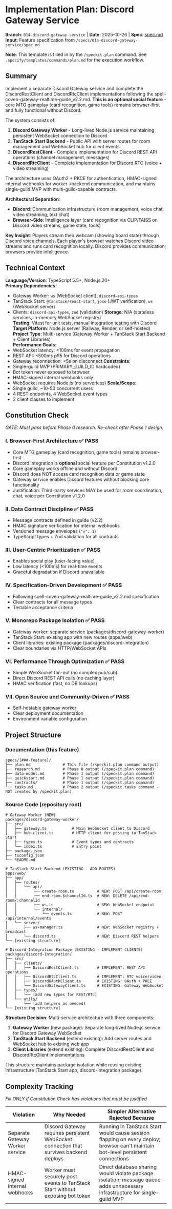# Implementation Plan: Discord Gateway Service

**Branch**: `014-discord-gateway-service` | **Date**: 2025-10-26 | **Spec**: [spec.md](./spec.md)
**Input**: Feature specification from `/specs/014-discord-gateway-service/spec.md`

**Note**: This template is filled in by the `/speckit.plan` command. See `.specify/templates/commands/plan.md` for the execution workflow.

## Summary

Implement a separate Discord Gateway service and complete the DiscordRestClient and DiscordRtcClient implementations following the spell-coven-gateway-realtime-guide_v2.2.md. **This is an optional social feature** - core MTG gameplay (card recognition, game tools) remains browser-first and fully functional without Discord.

The system consists of:

1. **Discord Gateway Worker** - Long-lived Node.js service maintaining persistent WebSocket connection to Discord
2. **TanStack Start Backend** - Public API with server routes for room management and WebSocket hub for client events
3. **DiscordRestClient** - Complete implementation for Discord REST API operations (channel management, messages)
4. **DiscordRtcClient** - Complete implementation for Discord RTC (voice + video streaming)

The architecture uses OAuth2 + PKCE for authentication, HMAC-signed internal webhooks for worker→backend communication, and maintains single-guild MVP with multi-guild-capable contracts.

**Architectural Separation**: 
- **Discord**: Communication infrastructure (room management, voice chat, video streaming, text chat)
- **Browser-Side**: Intelligence layer (card recognition via CLIP/FAISS on Discord video streams, game state, tools)

**Key Insight**: Players stream their webcam (showing board state) through Discord voice channels. Each player's browser watches Discord video streams and runs card recognition locally. Discord provides communication; browsers provide intelligence.

## Technical Context

<!--
  ACTION REQUIRED: Replace the content in this section with the technical details
  for the project. The structure here is presented in advisory capacity to guide
  the iteration process.
-->

**Language/Version**: TypeScript 5.5+, Node.js 20+  
**Primary Dependencies**: 
  - Gateway Worker: `ws` (WebSocket client), `discord-api-types`
  - TanStack Start: `@tanstack/react-start`, `jose` (JWT verification), `ws` (WebSocket server)
  - Clients: `discord-api-types`, `zod` (validation)
**Storage**: N/A (stateless services, in-memory WebSocket registry)  
**Testing**: Vitest for unit tests, manual integration testing with Discord  
**Target Platform**: Node.js server (Railway, Render, or self-hosted)
**Project Type**: Multi-service (Gateway Worker + TanStack Start Backend + Client Libraries)  
**Performance Goals**: 
  - WebSocket latency: <100ms for event propagation
  - REST API: <500ms p95 for Discord operations
  - Gateway reconnection: <5s on disconnect
**Constraints**: 
  - Single-guild MVP (PRIMARY_GUILD_ID hardcoded)
  - Bot token never exposed to browser
  - HMAC-signed internal webhooks only
  - WebSocket requires Node.js (no serverless)
**Scale/Scope**: 
  - Single guild, ~10-50 concurrent users
  - 4 REST endpoints, 4 WebSocket event types
  - 2 client classes to implement

## Constitution Check

*GATE: Must pass before Phase 0 research. Re-check after Phase 1 design.*

### I. Browser-First Architecture ✅ PASS
- Core MTG gameplay (card recognition, game tools) remains browser-first
- Discord integration is **optional** social feature per Constitution v1.2.0
- Core gameplay works offline and without Discord
- Discord does NOT access card recognition data or game state
- Gateway service enables Discord features without blocking core functionality
- Justification: Third-party services MAY be used for room coordination, chat, voice per Constitution v1.2.0

### II. Data Contract Discipline ✅ PASS
- Message contracts defined in guide (v2.2)
- HMAC signature verification for internal webhooks
- Versioned message envelopes (`"v": 1`)
- TypeScript types + Zod validation for all contracts

### III. User-Centric Prioritization ✅ PASS
- Enables social play (user-facing value)
- Low latency (<100ms) for real-time events
- Graceful degradation if Discord unavailable

### IV. Specification-Driven Development ✅ PASS
- Following spell-coven-gateway-realtime-guide_v2.2.md specification
- Clear contracts for all message types
- Testable acceptance criteria

### V. Monorepo Package Isolation ✅ PASS
- Gateway worker: separate service (packages/discord-gateway-worker)
- TanStack Start: existing app with new routes (apps/web)
- Client libraries: existing package (packages/discord-integration)
- Clear boundaries via HTTP/WebSocket APIs

### VI. Performance Through Optimization ✅ PASS
- Simple WebSocket fan-out (no complex pub/sub)
- Direct Discord REST API calls (no caching layer)
- HMAC verification (fast, no DB lookups)

### VII. Open Source and Community-Driven ✅ PASS
- Self-hostable gateway worker
- Clear deployment documentation
- Environment variable configuration

## Project Structure

### Documentation (this feature)

```
specs/[###-feature]/
├── plan.md              # This file (/speckit.plan command output)
├── research.md          # Phase 0 output (/speckit.plan command)
├── data-model.md        # Phase 1 output (/speckit.plan command)
├── quickstart.md        # Phase 1 output (/speckit.plan command)
├── contracts/           # Phase 1 output (/speckit.plan command)
└── tasks.md             # Phase 2 output (/speckit.tasks command - NOT created by /speckit.plan)
```

### Source Code (repository root)
<!--
  ACTION REQUIRED: Replace the placeholder tree below with the concrete layout
  for this feature. Delete unused options and expand the chosen structure with
  real paths (e.g., apps/admin, packages/something). The delivered plan must
  not include Option labels.
-->

```
# Gateway Worker (NEW)
packages/discord-gateway-worker/
├── src/
│   ├── gateway.ts           # Main WebSocket client to Discord
│   ├── hub-client.ts        # HTTP client for posting to TanStack Start
│   ├── types.ts             # Event types and contracts
│   └── index.ts             # Entry point
├── package.json
├── tsconfig.json
└── README.md

# TanStack Start Backend (EXISTING - ADD ROUTES)
apps/web/
├── app/
│   ├── routes/
│   │   └── api/
│   │       ├── create-room.ts          # NEW: POST /api/create-room
│   │       ├── end-room.$channelId.ts  # NEW: DELETE /api/end-room/:channelId
│   │       ├── ws.ts                   # NEW: WebSocket endpoint
│   │       └── internal/
│   │           └── events.ts           # NEW: POST /api/internal/events
│   └── server/
│       ├── ws-manager.ts               # NEW: WebSocket registry + broadcast
│       └── discord.ts                  # NEW: Discord REST helpers
└── [existing structure]

# Discord Integration Package (EXISTING - IMPLEMENT CLIENTS)
packages/discord-integration/
├── src/
│   ├── clients/
│   │   ├── DiscordRestClient.ts        # IMPLEMENT: REST API operations
│   │   ├── DiscordRtcClient.ts         # IMPLEMENT: RTC voice/video
│   │   ├── DiscordOAuthClient.ts       # EXISTING: OAuth + PKCE
│   │   └── DiscordGatewayClient.ts     # EXISTING: Gateway WebSocket
│   ├── types/
│   │   └── [add new types for REST/RTC]
│   └── utils/
│       └── [add helpers as needed]
└── [existing structure]
```

**Structure Decision**: Multi-service architecture with three components:

1. **Gateway Worker** (new package): Separate long-lived Node.js service for Discord Gateway WebSocket
2. **TanStack Start Backend** (extend existing): Add server routes and WebSocket hub to existing web app
3. **Client Libraries** (extend existing): Complete DiscordRestClient and DiscordRtcClient implementations

This structure maintains package isolation while reusing existing infrastructure (TanStack Start app, discord-integration package).

## Complexity Tracking

*Fill ONLY if Constitution Check has violations that must be justified*

| Violation | Why Needed | Simpler Alternative Rejected Because |
|-----------|------------|-------------------------------------|
| Separate Gateway Worker service | Discord Gateway requires persistent WebSocket connection that survives backend deploys | Running in TanStack Start would cause session flapping on every deploy; browser can't maintain bot-level persistent connections |
| HMAC-signed internal webhooks | Worker must securely post events to TanStack Start without exposing bot token | Direct database sharing would violate package isolation; message queue adds unnecessary infrastructure for single-guild MVP |
